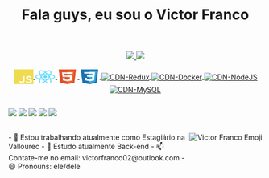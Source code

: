 <header align="center" style="flex-box">
  <h1 size="100"> Fala guys, eu sou o Victor Franco </h1>
</header>

<main>
  <div align="center">
    <a href="https://github.com/vfranco00">
    <img height="180em" src="https://github-readme-stats.vercel.app/api?username=vfranco00&show_icons=true&theme=highcontrast&include_all_commits=true&count_private=true"/>
    <img height="180em" src="https://github-readme-stats.vercel.app/api/top-langs/?username=vfranco00&layout=compact&langs_count=7&theme=highcontrast"/>
  </div>

  <div
    style="flex-box",
    align="center",
  >
    <br>
    <img align="center" alt="Rafa-Js" height="30" width="40" src="https://raw.githubusercontent.com/devicons/devicon/master/icons/javascript/javascript-plain.svg">
    <img align="center" alt="Rafa-React" height="30" width="40" src="https://raw.githubusercontent.com/devicons/devicon/master/icons/react/react-original.svg">
    <img align="center" alt="Rafa-HTML" height="30" width="40" src="https://raw.githubusercontent.com/devicons/devicon/master/icons/html5/html5-original.svg">
    <img align="center" alt="Rafa-CSS" height="30" width="40" src="https://raw.githubusercontent.com/devicons/devicon/master/icons/css3/css3-original.svg">
    <img align="center" alt="CDN-Redux" height="30" width="40" src="https://cdn.jsdelivr.net/gh/devicons/devicon/icons/redux/redux-original.svg">
    <img align="center" alt="CDN-Docker" height="30" width="40" src="https://cdn.jsdelivr.net/gh/devicons/devicon/icons/docker/docker-original.svg">
    <img align="center" alt="CDN-NodeJS" height="30" width="40" src="https://cdn.jsdelivr.net/gh/devicons/devicon/icons/nodejs/nodejs-original.svg">
    <img align="center" alt="CDN-MySQL" height="30" width="40" src="https://cdn.jsdelivr.net/gh/devicons/devicon/icons/mysql/mysql-original.svg">
  </div>
  
  ##
  
  <div>
  <a href="https://www.instagram.com/o_franco.dev/" target="_blank"><img src="https://img.shields.io/badge/-Instagram-%23E4405F?style=for-the-badge&logo=instagram&logoColor=white" target="_blank"></a>
 	<a href="https://www.twitch.tv/rafaballerinii" target="_blank"><img src="https://img.shields.io/badge/Twitch-9146FF?style=for-the-badge&logo=twitch&logoColor=white" target="_blank"></a>
 <a href="https://discord.gg/wagxzStdcR" target="_blank"><img src="https://img.shields.io/badge/Discord-7289DA?style=for-the-badge&logo=discord&logoColor=white" target="_blank"></a> 
  <a href = "mailto:contatorafaballerini@gmail.com"><img  height="40" src="https://upload.wikimedia.org/wikipedia/commons/thumb/d/df/Microsoft_Office_Outlook_%282018%E2%80%93present%29.svg/1101px-Microsoft_Office_Outlook_%282018%E2%80%93present%29.svg.png" target="_blank"></a>
  <a href="https://www.linkedin.com/in/rafaella-ballerini-45875016a" target="_blank"><img src="https://img.shields.io/badge/-LinkedIn-%230077B5?style=for-the-badge&logo=linkedin&logoColor=white" target="_blank"></a>
  </div>
</main>



##
<img align="right" alt="Victor Franco Emoji" height="150" src="https://user-images.githubusercontent.com/93010166/186528630-c6cfa93e-c5ce-4519-ae20-7ea34004d31f.png">
- 🔭 Estou trabalhando atualmente como Estagiário na Vallourec
- 🌱 Estudo atualmente Back-end
- 📫 Contate-me no email: victorfranco02@outlook.com
- 😄 Pronouns: ele/dele

